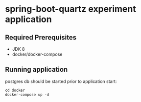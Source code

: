 # spring-boot-quartz experiment application

## Required Prerequisites

* JDK 8
* docker/docker-compose

## Running application
postgres db should be started prior to application start:
```
cd docker
docker-compose up -d
```


